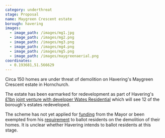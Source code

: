 ```yaml
---
category: underthreat
stage: Proposal
name: Maygreen Crescent estate 
borough: havering
images:
  - image_path: /images/mg1.jpg
  - image_path: /images/mg2.png
  - image_path: /images/mg3.png
  - image_path: /images/mg4.png
  - image_path: /images/mg5.png
  - image_path: /images/maygreenaerial.png
coordinates: 
  - 0.193681,51.566629
---
```

Circa 150 homes are under threat of demolition on Havering's Maygreen Crescent estate in Hornchurch.

The estate has been earmarked for redevelopment as part of Havering's [£1bn joint venture with developer Wates Residential](https://www.wates.co.uk/articles/case-study/borough-of-havering-housing-redevelopment/) which will see 12 of the borough's estates redeveloped.

The scheme has not yet applied for [funding](/approved/funding) from the Mayor or been exempted from his [requirement](/approved/ballotexemptions) to ballot residents on the demolition of their homes. It is unclear whether Havering intends to ballot residents at this stage.

